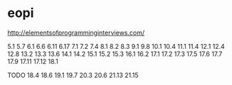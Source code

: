 # eopi
http://elementsofprogramminginterviews.com/


5.1 5.7
6.1 6.6 6.11 6.17
7.1 7.2 7.4
8.1 8.2 8.3
9.1 9.8
10.1 10.4
11.1 11.4
12.1 12.4 12.8
13.2 13.3 13.6
14.1 14.2
15.1 15.2 15.3
16.1 16.2
17.1 17.2 17.3 17.5 17.6 17.7 17.9 17.11 17.12
18.1

TODO
18.4 18.6
19.1 19.7
20.3 20.6
21.13 21.15
